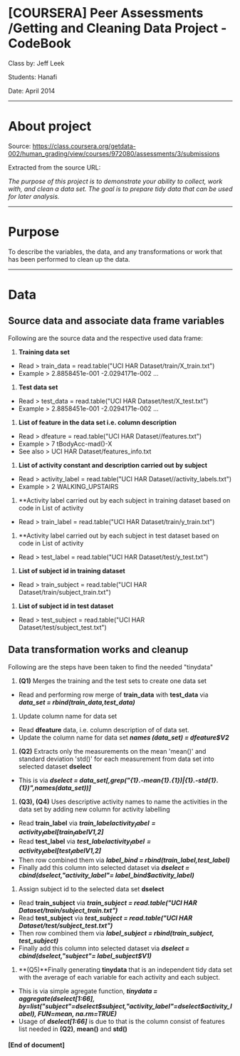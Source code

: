 [COURSERA] Peer Assessments /Getting and Cleaning Data Project - CodeBook
========================================================

Class by:  Jeff Leek

Students: Hanafi

Date: April 2014

-----
# About project
Source: https://class.coursera.org/getdata-002/human_grading/view/courses/972080/assessments/3/submissions

Extracted from the source URL:

*The purpose of this project is to demonstrate your ability to collect, work with, and clean a data set. The goal is to prepare tidy data that can be used for later analysis.*

-----
# Purpose
To describe the variables, the data, and any transformations or work that has been performed to clean up the data.

-----
# Data

## Source data and associate data frame variables
Following are the source data and the respective used data frame:

1. **Training data set**
 - Read > train_data = read.table("UCI HAR Dataset/train/X_train.txt")
 - Example > 2.8858451e-001 -2.0294171e-002 ...
1. **Test data set** 
 - Read > test_data = read.table("UCI HAR Dataset/test/X_test.txt") 
 - Example > 2.8858451e-001 -2.0294171e-002 ...
1. **List of feature in the data set i.e. column description**
 - Read > dfeature = read.table("UCI HAR Dataset//features.txt")
 - Example > 7 tBodyAcc-mad()-X
 - See also > UCI HAR Dataset/features_info.txt
1. **List of activity constant and description carried out by subject**
 - Read > activity_label = read.table("UCI HAR Dataset//activity_labels.txt")
 - Example > 2 WALKING_UPSTAIRS
1. **Activity label carried out by each subject in training dataset based on code in List of activity</b> 
 - Read > train_label = read.table("UCI HAR Dataset/train/y_train.txt")
1. **Activity label carried out by each subject in test dataset based on code in List of activity</b>
 - Read > test_label = read.table("UCI HAR Dataset/test/y_test.txt")
1. **List of subject id in training dataset**
 - Read > train_subject = read.table("UCI HAR Dataset/train/subject_train.txt")
1. **List of subject id in test dataset**
 - Read  > test_subject = read.table("UCI HAR Dataset/test/subject_test.txt")  

## Data transformation works and cleanup

Following are the steps have been taken to find the needed "tinydata"

1. **(Q1)** Merges the training and the test sets to create one data set 
 - Read and performing row merge of **train_data** with **test_data** via **_data_set = rbind(train_data,test_data)_** 
1. Update column name for data set
 - Read **dfeature** data, i.e. column description of of data set.
 - Update the column name for data set **_names (data_set) = dfeature$V2_**
1. **(Q2)** Extracts only the measurements on the mean 'mean()' and standard deviation 'std()' for each measurement from data set into selected dataset **dselect** 
 - This is via **_dselect = data_set[,grep("{1}.-mean{1}.{1})|{1}.-std{1}.{1})",names(data_set))]_**
1. **(Q3), (Q4)** Uses descriptive activity names to name the activities in the data set by adding new column for activity labelling
 - Read **train_label** via **_train_label$activity_label = activity_label[train_label$V1,2]_**
 - Read **test_label** via **_test_label$activity_label = activity_label[test_label$V1,2]_**
 - Then row combined them via **_label_bind = rbind(train_label,test_label)_**
 - Finally add this column into selected dataset via **_dselect = cbind(dselect,"activity_label"= label_bind$activity_label)_**
1. Assign subject id to the selected data set **dselect**
 - Read **train_subject** via  **_train_subject = read.table("UCI HAR Dataset/train/subject_train.txt")_**
 - Read **test_subject** via  **_test_subject = read.table("UCI HAR Dataset/test/subject_test.txt")_**
 - Then row combined them via **_label_subject = rbind(train_subject, test_subject)_**
 - Finally add this column into selected dataset via **_dselect = cbind(dselect,"subject"= label_subject$V1)_**
1. **(Q5)**Finally generating **tinydata** that is an independent tidy data set with the average of each variable for each activity and each subject.
 - This is via simple agregate function, **_tinydata = aggregate(dselect[1:66], by=list("subject"=dselect$subject,"activity_label"=dselect$activity_label), FUN=mean, na.rm=TRUE)_**
 - Usage of **_dselect[1:66]_** is due to that is the column consist of features list needed in **(Q2)**, **mean()** and **std()** 

#### [End of document] ####
